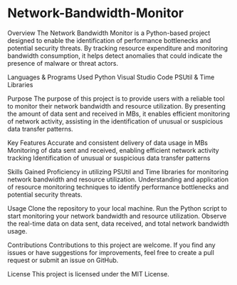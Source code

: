 # Network-Bandwidth-Monitor

Overview
The Network Bandwidth Monitor is a Python-based project designed to enable the identification of performance bottlenecks and potential security threats. By tracking resource expenditure and monitoring bandwidth consumption, it helps detect anomalies that could indicate the presence of malware or threat actors.

Languages & Programs Used
Python
Visual Studio Code
PSUtil & Time Libraries


Purpose
The purpose of this project is to provide users with a reliable tool to monitor their network bandwidth and resource utilization. By presenting the amount of data sent and received in MBs, it enables efficient monitoring of network activity, assisting in the identification of unusual or suspicious data transfer patterns.

Key Features
Accurate and consistent delivery of data usage in MBs
Monitoring of data sent and received, enabling efficient network activity tracking
Identification of unusual or suspicious data transfer patterns

Skills Gained
Proficiency in utilizing PSUtil and Time libraries for monitoring network bandwidth and resource utilization.
Understanding and application of resource monitoring techniques to identify performance bottlenecks and potential security threats.


Usage
Clone the repository to your local machine.
Run the Python script to start monitoring your network bandwidth and resource utilization.
Observe the real-time data on data sent, data received, and total network bandwidth usage.


Contributions
Contributions to this project are welcome. If you find any issues or have suggestions for improvements, feel free to create a pull request or submit an issue on GitHub.

License
This project is licensed under the MIT License.

